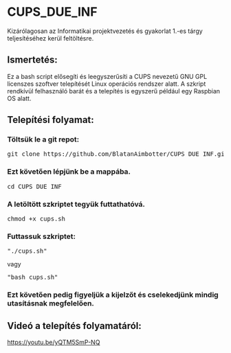 # CUPS_DUE_INF
Kizárólagosan az Informatikai projektvezetés és gyakorlat 1.-es tárgy teljesítéséhez kerül feltöltésre.

## Ismertetés:
Ez a bash script elősegíti és leegyszerűsíti a CUPS nevezetű GNU GPL licenszes szoftver telepítését Linux operációs rendszer alatt.
A szkript rendkívül felhasználó barát és a telepítés is egyszerű például egy Raspbian OS alatt. 

## Telepítési folyamat:

### Töltsük le a git repot:

<pre>git clone https://github.com/BlatanAimbotter/CUPS_DUE_INF.git</pre>

### Ezt követően lépjünk be a mappába.
<pre>cd CUPS_DUE_INF</pre> 

### A letöltött szkriptet tegyük futtathatóvá.
<pre>chmod +x cups.sh</pre>

### Futtassuk szkriptet:
<pre>"./cups.sh"</pre>
vagy
<pre>"bash cups.sh"</pre> 


### Ezt követően pedig figyeljük a kijelzőt és cselekedjünk mindig utasításnak megfelelően.



## Videó a telepítés folyamatáról:

https://youtu.be/yQTM5SmP-NQ
